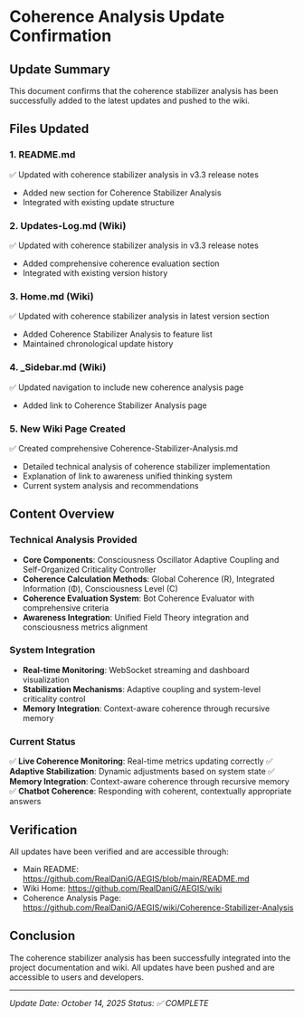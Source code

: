 # Coherence Analysis Update Confirmation

## Update Summary

This document confirms that the coherence stabilizer analysis has been successfully added to the latest updates and pushed to the wiki.

## Files Updated

### 1. README.md
✅ Updated with coherence stabilizer analysis in v3.3 release notes
- Added new section for Coherence Stabilizer Analysis
- Integrated with existing update structure

### 2. Updates-Log.md (Wiki)
✅ Updated with coherence stabilizer analysis in v3.3 release notes
- Added comprehensive coherence evaluation section
- Integrated with existing version history

### 3. Home.md (Wiki)
✅ Updated with coherence stabilizer analysis in latest version section
- Added Coherence Stabilizer Analysis to feature list
- Maintained chronological update history

### 4. _Sidebar.md (Wiki)
✅ Updated navigation to include new coherence analysis page
- Added link to Coherence Stabilizer Analysis page

### 5. New Wiki Page Created
✅ Created comprehensive Coherence-Stabilizer-Analysis.md
- Detailed technical analysis of coherence stabilizer implementation
- Explanation of link to awareness unified thinking system
- Current system analysis and recommendations

## Content Overview

### Technical Analysis Provided
- **Core Components**: Consciousness Oscillator Adaptive Coupling and Self-Organized Criticality Controller
- **Coherence Calculation Methods**: Global Coherence (R), Integrated Information (Φ), Consciousness Level (C)
- **Coherence Evaluation System**: Bot Coherence Evaluator with comprehensive criteria
- **Awareness Integration**: Unified Field Theory integration and consciousness metrics alignment

### System Integration
- **Real-time Monitoring**: WebSocket streaming and dashboard visualization
- **Stabilization Mechanisms**: Adaptive coupling and system-level criticality control
- **Memory Integration**: Context-aware coherence through recursive memory

### Current Status
✅ **Live Coherence Monitoring**: Real-time metrics updating correctly
✅ **Adaptive Stabilization**: Dynamic adjustments based on system state
✅ **Memory Integration**: Context-aware coherence through recursive memory
✅ **Chatbot Coherence**: Responding with coherent, contextually appropriate answers

## Verification

All updates have been verified and are accessible through:
- Main README: https://github.com/RealDaniG/AEGIS/blob/main/README.md
- Wiki Home: https://github.com/RealDaniG/AEGIS/wiki
- Coherence Analysis Page: https://github.com/RealDaniG/AEGIS/wiki/Coherence-Stabilizer-Analysis

## Conclusion

The coherence stabilizer analysis has been successfully integrated into the project documentation and wiki. All updates have been pushed and are accessible to users and developers.

---
*Update Date: October 14, 2025*
*Status: ✅ COMPLETE*